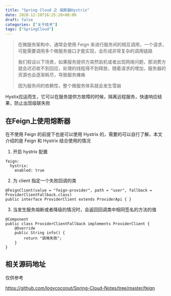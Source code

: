 ```yaml
---
title: "Spring Cloud 之 熔断器Hystrix"
date: 2020-12-28T16:25:28+08:00
draft: false
categories: ["关于技术"]
tags: ["SpringCloud"]
---
```


> 在微服务架构中，通常会使用 Feign 来进行服务间的相互调用，一个请求，可能需要调用多个微服务接口才能实现，会形成非常复杂的调用链路
>
> 我们假设以下场景，如果服务提供方突然宕机或者出现网络问题，那消费方就会迟迟收不到回应，处理的线程得不到释放，随着请求的增加，服务器的资源也会逐渐耗尽，导致服务瘫痪
>
> 因为服务间的依赖性，整个微服务体系就会发生雪崩

Hystix应运而生，它可以在服务提供方故障的时候，隔离远程服务，快速响应结果，防止出现级联失败

## 在Feign上使用熔断器

在不使用 Feign 的前提下也是可以使用 Hystrix 的，需要的可以自行了解，本文介绍的是 Feign 和 Hystrix 结合使用的情况

1. 开启 hystrix 配置

```
feign:
  hystrix:
    enabled: true
```

2. 为 client 指定一个失败回调的类

```
@FeignClient(value = "feign-provider", path = "user", fallback = ProviderClientFallback.class)
public interface ProviderClient extends ProviderApi { }
```

3. 当发生服务熔断或者降级的情况时，会返回回调类中相同签名的方法的值

```
@Component
public class ProviderClientFallback implements ProviderClient {
    @Override
    public String info() {
        return "调用失败";
    }
}
```
## 相关源码地址

仅供参考

https://github.com/logycoconut/Spring-Cloud-Notes/tree/master/feign